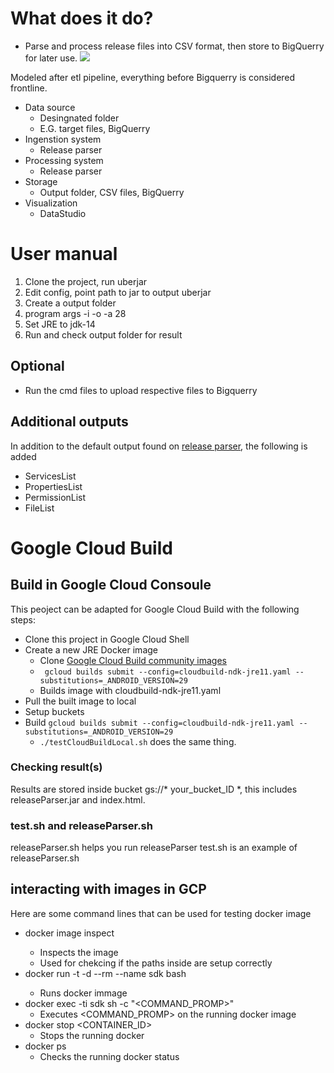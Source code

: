 # What does it do?
- Parse and process release files into CSV format, then store to BigQuerry for later use.
![](https://user-images.githubusercontent.com/22556115/116006115-c0167a80-a5be-11eb-9561-be96e408f3d1.jpg)

Modeled after etl pipeline, everything before Bigquerry is considered frontline.

* Data source
	* Desingnated folder
	* E.G. target files, BigQuerry
* Ingenstion system
	* Release parser
* Processing system
	* Release parser
* Storage
	* Output folder, CSV files, BigQuerry
* Visualization
	* DataStudio

# User manual
1. Clone the project, run uberjar
2. Edit config, point path to jar to output uberjar
3. Create a output folder
4. program args -i <target folder> -o <output folder> -a 28
5. Set JRE to jdk-14
6. Run and check output folder for result

## Optional
* Run the cmd files to upload respective files to Bigquerry	

## Additional outputs
In addition to the default output found on [release parser](https://android.googlesource.com/platform/cts/+/refs/heads/master/tools/release-parser/), the following is added
* ServicesList
* PropertiesList
* PermissionList
* FileList

# Google Cloud Build
## Build in Google Cloud Consoule
This peoject can be adapted for Google Cloud Build with the following steps:
* Clone this project in Google Cloud Shell
* Create a new JRE Docker image
	* Clone [Google Cloud Build community images](https://github.com/Alwin-Lin/cloud-builders-community) 
	* ``` gcloud builds submit --config=cloudbuild-ndk-jre11.yaml --substitutions=_ANDROID_VERSION=29``` 
	* Builds image with cloudbuild-ndk-jre11.yaml
* Pull the built image to local 
* Setup buckets
* Build ```gcloud builds submit --config=cloudbuild-ndk-jre11.yaml --substitutions=_ANDROID_VERSION=29```
	* ```./testCloudBuildLocal.sh``` does the same thing.
### Checking result(s)
Results are stored inside bucket gs://* your_bucket_ID *, this includes releaseParser.jar and index.html.
### test.sh and releaseParser.sh 
releaseParser.sh helps you run releaseParser
test.sh is an example of releaseParser.sh
## interacting with images in GCP
Here are some command lines that can be used for testing docker image
* docker image inspect <ID>
	* Inspects the image
	* Used for chekcing if the paths inside are setup correctly
* docker run -t -d --rm --name sdk <ID> bash
	* Runs <ID> docker immage
* docker exec -ti sdk sh -c "<COMMAND_PROMP>"
	* Executes <COMMAND_PROMP> on the running docker image
* docker stop <CONTAINER_ID>
	* Stops the running docker
* docker ps
	* Checks the running docker status 
